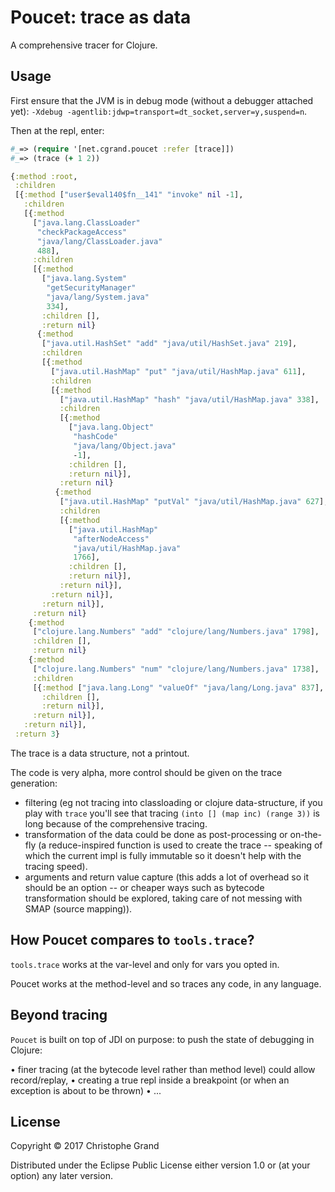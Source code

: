 # Poucet: trace as data

A comprehensive tracer for Clojure.

## Usage

First ensure that the JVM is in debug mode (without a debugger attached yet): `-Xdebug -agentlib:jdwp=transport=dt_socket,server=y,suspend=n`.

Then at the repl, enter:

```clj
#_=> (require '[net.cgrand.poucet :refer [trace]])
#_=> (trace (+ 1 2))

{:method :root,
 :children
 [{:method ["user$eval140$fn__141" "invoke" nil -1],
   :children
   [{:method
     ["java.lang.ClassLoader"
      "checkPackageAccess"
      "java/lang/ClassLoader.java"
      488],
     :children
     [{:method
       ["java.lang.System"
        "getSecurityManager"
        "java/lang/System.java"
        334],
       :children [],
       :return nil}
      {:method
       ["java.util.HashSet" "add" "java/util/HashSet.java" 219],
       :children
       [{:method
         ["java.util.HashMap" "put" "java/util/HashMap.java" 611],
         :children
         [{:method
           ["java.util.HashMap" "hash" "java/util/HashMap.java" 338],
           :children
           [{:method
             ["java.lang.Object"
              "hashCode"
              "java/lang/Object.java"
              -1],
             :children [],
             :return nil}],
           :return nil}
          {:method
           ["java.util.HashMap" "putVal" "java/util/HashMap.java" 627],
           :children
           [{:method
             ["java.util.HashMap"
              "afterNodeAccess"
              "java/util/HashMap.java"
              1766],
             :children [],
             :return nil}],
           :return nil}],
         :return nil}],
       :return nil}],
     :return nil}
    {:method
     ["clojure.lang.Numbers" "add" "clojure/lang/Numbers.java" 1798],
     :children [],
     :return nil}
    {:method
     ["clojure.lang.Numbers" "num" "clojure/lang/Numbers.java" 1738],
     :children
     [{:method ["java.lang.Long" "valueOf" "java/lang/Long.java" 837],
       :children [],
       :return nil}],
     :return nil}],
   :return nil}],
 :return 3}

```

The trace is a data structure, not a printout.

The code is very alpha, more control should be given on the trace generation:

 * filtering (eg not tracing into classloading or clojure data-structure, if you play with `trace` you'll see that tracing `(into [] (map inc) (range 3))` is long because of the comprehensive tracing.
 * transformation of the data could be done as post-processing or on-the-fly (a reduce-inspired function is used to create the trace -- speaking of which the current impl is fully immutable so it doesn't help with the tracing speed).
 * arguments and return value capture (this adds a lot of overhead so it should be an option -- or cheaper ways such as bytecode transformation should be explored, taking care of not messing with SMAP (source mapping)).

## How Poucet compares to `tools.trace`?

`tools.trace` works at the var-level and only for vars you opted in.

Poucet works at the method-level and so traces any code, in any language.

## Beyond tracing

`Poucet` is built on top of JDI on purpose: to push the state of debugging in Clojure:

 • finer tracing (at the bytecode level rather than method level) could allow record/replay,
 • creating a true repl inside a breakpoint (or when an exception is about to be thrown)
 • ...

## License

Copyright © 2017 Christophe Grand

Distributed under the Eclipse Public License either version 1.0 or (at
your option) any later version.
